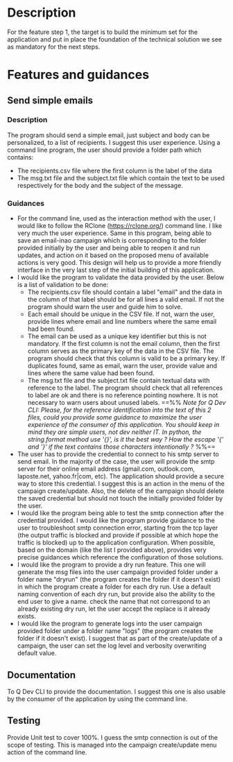 # Description
For the feature step 1, the target is to build the minimum set for the application and put in place the foundation of the technical solution we see as mandatory for the next steps.
# Features and guidances
## Send simple emails
### Description
The program should send a simple email, just subject and body can be personalized, to a list of recipients. 
I suggest this user experience. Using a command line program, the user should provide a folder path which contains:
- The recipients.csv file where the first column is the label of the data
- The msg.txt file and the subject.txt file which contain the text to be used respectively for the body and the subject of the message.
### Guidances

- For the command line, used as the interaction method with the user, I would like to follow the RClone (https://rclone.org/) command line. I like very much the user experience. Same in this program, being able to save an email-inao campaign which is corresponding to the folder provided initially by the user and being able to reopen it and run updates, and action on it based on the proposed menu of available actions is very good. This design will help us to provide a more friendly interface in the very last step of the initial building of this application.
- I would like the program to validate the data provided by the user. Below is a list of validation to be done:
	- The recipients.csv file should contain a label "email" and the data in the column of that label should be for all lines a valid email. If not the program should warn the user and guide him to solve.
	- Each email should be unique in the CSV file. If not, warn the user, provide lines where email and line numbers where the same email had been found.
	- The email can be used as a unique key identifier but this is not mandatory. If the first column is not the email column, then the first column serves as the primary key of the data in the CSV file. The program should check that this column is valid to be a primary key. If duplicates found, same as email, warn the user, provide value and lines where the same value had been found. 
	- The msg.txt file and the subject.txt file contain textual data with reference to the label. The program should check that all references to label are ok and there is no reference pointing nowhere. It is not necessary to warn users about unused labels.
		==%% *Note for Q Dev CLI: Please, for the reference identification into the text of this 2 files, could you provide some guidance to maximize the user experience of the consumer of this application. You should keep in mind they are simple users, not dev neither IT. In python, the string.format method use '{}', is it the best way ? How the escape '{' and '}' if the text contains those characters intentionally ?* %%==
- The user has to provide the credential to connect to his smtp server to send email. In the majority of the case, the user will provide the smtp server for their online email address (gmail.com, outlook.com, laposte.net, yahoo.fr|com, etc). The application should provide a secure way to store this credential. I suggest this is an action in the menu of the campaign create/update. Also, the delete of the campaign should delete the saved credential but should not touch the initially provided folder by the user.
- I would like the program being able to test the smtp connection after the credential provided. I would like the program provide guidance to the user to troubleshoot smtp connection error, starting from the tcp layer (the output traffic is blocked and provide if possible at which hope the traffic is blocked) up to the application configuration. When possible, based on the domain (like the list I provided above), provides very precise guidances which reference the configuration of those solutions.
- I would like the program to provide a dry run feature. This one will generate the msg files into the user campaign provided folder under a folder name "dryrun" (the program creates the folder if it doesn't exist) in which the program create a folder for each dry run. Use a default naming convention of each dry run, but provide also the ability to the end user to give a name. check the name that not correspond to an already existing dry run, let the user accept the replace is it already exists.
- I would like the program to generate logs into the user campaign provided folder under a folder name "logs" (the program creates the folder if it doesn't exist). I suggest that as part of the create/update of a campaign, the user can set the log level and verbosity overwriting default value.
## Documentation
To Q Dev CLI to provide the documentation. I suggest this one is also usable by the consumer of the application by using the command line.

## Testing
Provide Unit test to cover 100%.
I guess the smtp connection is out of the scope of testing. This is managed into the campaign create/update menu action of the command line.